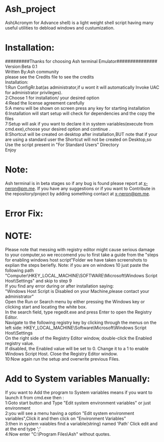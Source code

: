 # Ash_project
Ash(Acronym for Advance shell) is a light weight shell script having many useful utilities to debload windows and custumization.
# Installation:
#########Thanks for choosing Ash terminal Emulator###############
<br>
Version:Beta 0.1
<br>
Written By:Ash community
<br>
please see the Credits file to see the credits
<br>
Installation:
<br>
1:Run ConfigRr.bat(as administrator,if u wont it will automatically Invoke UAC for administrator privileges).
<br>
2:Choose 1 for installation/ your desired option
<br>
4:Read the license agreement carefully
<br>
5:A menu will be shown on screen press any key for starting installation
<br>
6:Installation will start setup will check for dependencies and the copy the files
<br>
7:Setup will ask if you want to declare it in system variables(execute from cmd.exe),choose your desired option and continue .
<br>
8:Shortcut will be created on desktop after installation,BUT note that if your
are using a standard user the Shortcut will not be created on Desktop,so Use the script present in "For Standard Users" Directory
<br>
Enjoy
<br>
# Note:

Ash terminal is in beta stages so if any bug is found please report at x-neron@pm.me.
If you have any suggestions or if you want to Contribute in the repository/project by
adding something contact at x-neron@pm.me.


#  Error Fix:
# NOTE:
Please note that messing with registry editor might cause
serious damage to your computer,so we reccomend you to first
take a guide from the "steps for enabling windows host script"Folder
we have taken screenshots to explian the steps beriefly.
 Note:
if you are on windows 10 just paste the following path "Computer\HKEY_LOCAL_MACHINE\SOFTWARE\Microsoft\Windows Script Host\Settings" and skip to step 9
<br>
If you find any error during or after installation saying:
<br>
"Windows Host Script is Disabled on your Machine,please contact your administrator"
<br>
   Open the Run or Search menu by either pressing the Windows key or clicking start and locating the white box.
 <br>
   In the search field, type regedit.exe and press Enter to open the Registry Editor.
   <br>
    Navigate to the following registry key by clicking through the menus on the left side: HKEY_LOCAL_MACHINE\Software\Microsoft\Windows Script Host\Settings
    <br>
    On the right side of the Registry Editor window, double-click the Enabled registry value.
    <br>
    If disabled, the Enabled value will be set to 0. Change it to a 1 to enable Windows Script Host.
    Close the Registry Editor window.
<br>
10:Now again run the setup and overwrite previous Files.
# Add to System variables Manually:
If you want to Add the program to System variables means if you want to launch it from cmd.exe
then :
<br>
1:Goto start button and Type "Edit system environment variables" or just environment
<br>
2:you will see a menu having a option "Edit system environment variables",Click it and then click
on "Environment Variables"
<br>
3:then in system vaiables find a variable(string) named 'Path' Click edit and at the end type ';'
<br>
4:Now enter "C:\Program Files\Ash" without quotes.
<br>

